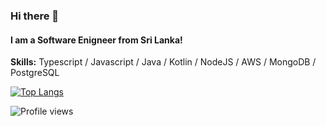 ### Hi there 👋
#### I am a Software Enigneer from Sri Lanka!

**Skills:** Typescript / Javascript / Java / Kotlin / NodeJS / AWS / MongoDB / PostgreSQL

[![Top Langs](https://github-readme-stats.vercel.app/api/top-langs/?username=ishanka25&theme=vision-friendly-dark&hide_border=true&title_color=5194F0&show_icons=true&count_private=true&layout=compact&bg_color=0D1117)](https://github.com/anuraghazra/github-readme-stats)

![Profile views](https://gpvc.arturio.dev/ishanka25)  
